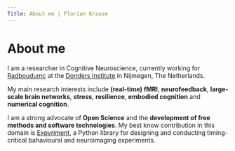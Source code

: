 ```yaml
---
Title: About me | Florian Krause
---
```


# About me

I am a researcher in Cognitive Neuroscience, currently working for [Radboudumc](https://www.radboudumc.nl/en/patient-care) at the [Donders Institute](https://ru.nl/donders) in Nijmegen, The Netherlands.

My main research interests include **(real-time) fMRI**, **neurofeedback**, **large-scale brain networks**, **stress**, **resilience**, **embodied cognition** and **numerical cognition**.

I am a strong advocate of **Open Science** and the **development of free methods and software technologies**. My best know contribution in this domain is [Expyriment](https://www.expyriment.org), a Python library for designing and conducting timing-critical bahavioural and neuroimaging experiments.
